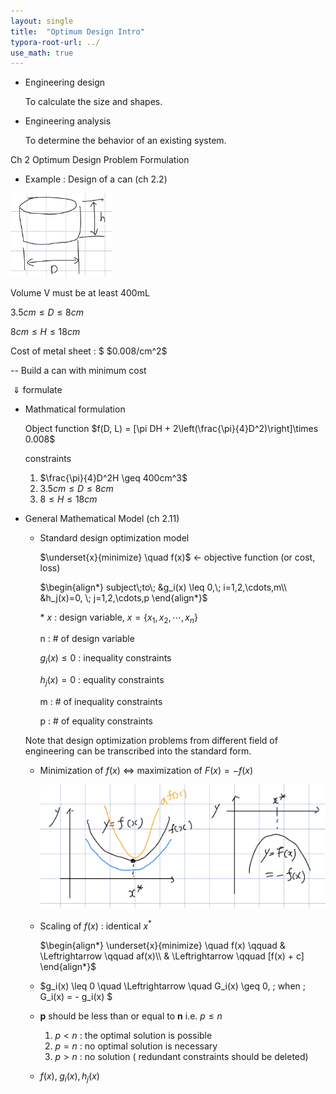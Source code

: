 ```yaml
---
layout: single
title:  "Optimum Design Intro"
typora-root-url: ../
use_math: true
---
```




- Engineering design

  To calculate the size and shapes.

- Engineering analysis

  To determine the behavior of an existing system.



Ch 2 Optimum Design Problem Formulation

- Example : Design of a can (ch 2.2)

<img src="/images/2023-08-28-Optimum Design Intro/image-20230828131207770.png" alt="image-20230828131207770" style="zoom:33%;" />

Volume V must be at least 400mL

$3.5cm \leq D \leq 8cm$

$8cm \leq H \leq 18cm$

Cost of metal sheet : $ \$0.008/cm^2$

-- Build a can with minimum cost

​                        $\Downarrow$ formulate

- Mathmatical formulation

  Object function $f(D, L) = [\pi DH + 2\left(\frac{\pi}{4}D^2)\right]\times 0.008$

  
  
  constraints 
  
  1. $\frac{\pi}{4}D^2H \geq 400cm^3$
  1. $3.5cm \leq D \leq 8cm$
  1. $8 \leq H \leq 18cm$

 

- General Mathematical Model (ch 2.11)

  - Standard design optimization model

    $\underset{x}{minimize} \quad f(x)$   $\leftarrow$  objective function (or cost, loss)
    
    $\begin{align*} 
    subject\;to\; &g_i(x) \leq 0,\; i=1,2,\cdots,m\\
    &h_j(x)=0, \; j=1,2,\cdots,p
    \end{align*}$
    
    
    
    &#42; $x$ : design variable, $x = \{x_1, x_2, \cdots, x_n\}$
    
       n : # of design variable
    
       $g_i(x) \leq 0$ : inequality constraints
    
       $h_j(x) = 0$ : equality constraints
    
       m : # of inequality constraints
    
       p  : # of equality constraints
    
    
    
  
   Note that design optimization problems from different field of engineering can be transcribed into the standard form.
  
  - Minimization of $f(x)$                     $\Leftrightarrow$                 maximization of $F(x) = -f(x)$
  
    <img src="/images/2023-08-28-Optimum Design Intro/IMG_0339 2023-08-30 02_10_09.jpg" alt="IMG_0339 2023-08-30 02_10_09" style="zoom:50%;" />
  
  - Scaling of $f(x)$ : identical $x^*$
  
    $\begin{align*}
    \underset{x}{minimize} \quad f(x) \qquad & \Leftrightarrow \qquad af(x)\\ 
    & \Leftrightarrow \qquad [f(x) + c]
    \end{align*}$
  
  - $g_i(x) \leq 0 \quad \Leftrightarrow \quad G_i(x) \geq 0, \; when \; G_i(x) = - g_i(x) $ 
  
  - **p** should be less than or equal to **n**     i.e. $p \leq n$ 
  
    1.  $p < n$ : the optimal solution is possible
    2.  $p =n$ : no optimal solution is necessary
    3.  $p > n$ : no solution ( redundant constraints should be deleted)
    
     
  
  - $f(x), \; g_i(x), h_j(x)$
  
  
  
  





